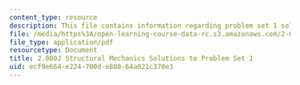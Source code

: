 ```yaml
---
content_type: resource
description: This file contains information regarding problem set 1 solution.
file: /media/https%3A/open-learning-course-data-rc.s3.amazonaws.com/2-080j-structural-mechanics-fall-2013/ecf9e664e224700de88064a021c370e3_MIT2_080JF13_ProbSet_1_Sol.pdf
file_type: application/pdf
resourcetype: Document
title: 2.080J Structural Mechanics Solutions to Problem Set 1
uid: ecf9e664-e224-700d-e880-64a021c370e3
---
```

